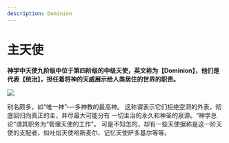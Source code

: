 ```yaml
---
description: Dominion
---
```


# 主天使

**神学中天使九阶级中位于第四阶级的中级天使，英文称为【Dominion】，他们是代表【统治】，担任着将神的天威展示给人类居住的世界的职责。**

![](https://pic1.zhimg.com/80/v2-38d54aa2d283d0d74a369dd7ed9f7f2c_720w.jpg)

别名颇多，如“唯一神”---多神教的最高神。 这称谓表示它们拒绝空洞的外表，彻底回归向真正的主，并尽最大可能分有 一切主治的永久和神圣的泉源。“神学总论”谓其职务为“管理天使的工作”。 可是不知怎的，却有一些天使据称是这一阶天使的支配者，如吐焰天使哈斯麦尔、记忆天使萨多基尔等等。

